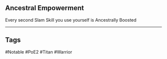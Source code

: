 ## Ancestral Empowerment
Every second Slam Skill you use yourself is Ancestrally Boosted

---
## Tags
#Notable
#PoE2
#Titan
#Warrior
